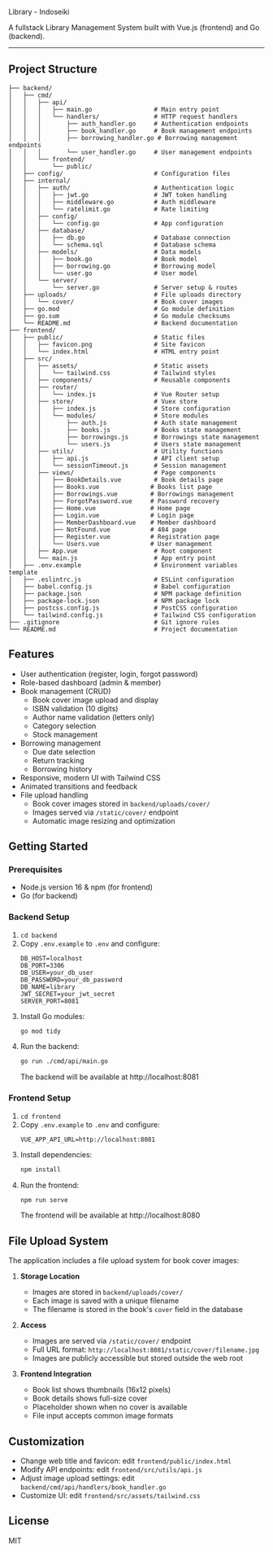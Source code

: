 Library - Indoseiki

A fullstack Library Management System built with Vue.js (frontend) and Go (backend).

---

## Project Structure

```
├── backend/
│   ├── cmd/
│   │   ├── api/
│   │   │   ├── main.go                 # Main entry point
│   │   │   └── handlers/               # HTTP request handlers
│   │   │       ├── auth_handler.go     # Authentication endpoints
│   │   │       ├── book_handler.go     # Book management endpoints
│   │   │       ├── borrowing_handler.go # Borrowing management endpoints
│   │   │       └── user_handler.go     # User management endpoints
│   │   └── frontend/
│   │       └── public/
│   ├── config/                         # Configuration files
│   ├── internal/
│   │   ├── auth/                       # Authentication logic
│   │   │   ├── jwt.go                  # JWT token handling
│   │   │   ├── middleware.go           # Auth middleware
│   │   │   └── ratelimit.go            # Rate limiting
│   │   ├── config/
│   │   │   └── config.go               # App configuration
│   │   ├── database/
│   │   │   ├── db.go                   # Database connection
│   │   │   └── schema.sql              # Database schema
│   │   ├── models/                     # Data models
│   │   │   ├── book.go                 # Book model
│   │   │   ├── borrowing.go            # Borrowing model
│   │   │   └── user.go                 # User model
│   │   └── server/
│   │       └── server.go               # Server setup & routes
│   ├── uploads/                        # File uploads directory
│   │   └── cover/                      # Book cover images
│   ├── go.mod                          # Go module definition
│   ├── go.sum                          # Go module checksums
│   └── README.md                       # Backend documentation
├── frontend/
│   ├── public/                         # Static files
│   │   ├── favicon.png                 # Site favicon
│   │   └── index.html                  # HTML entry point
│   ├── src/
│   │   ├── assets/                     # Static assets
│   │   │   └── tailwind.css            # Tailwind styles
│   │   ├── components/                 # Reusable components
│   │   ├── router/
│   │   │   └── index.js                # Vue Router setup
│   │   ├── store/                      # Vuex store
│   │   │   ├── index.js                # Store configuration
│   │   │   └── modules/                # Store modules
│   │   │       ├── auth.js             # Auth state management
│   │   │       ├── books.js            # Books state management
│   │   │       ├── borrowings.js       # Borrowings state management
│   │   │       └── users.js            # Users state management
│   │   ├── utils/                      # Utility functions
│   │   │   ├── api.js                  # API client setup
│   │   │   └── sessionTimeout.js       # Session management
│   │   ├── views/                      # Page components
│   │   │   ├── BookDetails.vue         # Book details page
│   │   │   ├── Books.vue              # Books list page
│   │   │   ├── Borrowings.vue         # Borrowings management
│   │   │   ├── ForgotPassword.vue     # Password recovery
│   │   │   ├── Home.vue               # Home page
│   │   │   ├── Login.vue              # Login page
│   │   │   ├── MemberDashboard.vue    # Member dashboard
│   │   │   ├── NotFound.vue           # 404 page
│   │   │   ├── Register.vue           # Registration page
│   │   │   └── Users.vue              # User management
│   │   ├── App.vue                     # Root component
│   │   └── main.js                     # App entry point
│   ├── .env.example                    # Environment variables template
│   ├── .eslintrc.js                    # ESLint configuration
│   ├── babel.config.js                 # Babel configuration
│   ├── package.json                    # NPM package definition
│   ├── package-lock.json               # NPM package lock
│   ├── postcss.config.js               # PostCSS configuration
│   └── tailwind.config.js              # Tailwind CSS configuration
├── .gitignore                          # Git ignore rules
└── README.md                           # Project documentation
```

## Features

- User authentication (register, login, forgot password)
- Role-based dashboard (admin & member)
- Book management (CRUD)
  - Book cover image upload and display
  - ISBN validation (10 digits)
  - Author name validation (letters only)
  - Category selection
  - Stock management
- Borrowing management
  - Due date selection
  - Return tracking
  - Borrowing history
- Responsive, modern UI with Tailwind CSS
- Animated transitions and feedback
- File upload handling
  - Book cover images stored in `backend/uploads/cover/`
  - Images served via `/static/cover/` endpoint
  - Automatic image resizing and optimization

## Getting Started

### Prerequisites
- Node.js version 16 & npm (for frontend)
- Go (for backend)

### Backend Setup
1. `cd backend`
2. Copy `.env.example` to `.env` and configure:
   ```
   DB_HOST=localhost
   DB_PORT=3306
   DB_USER=your_db_user
   DB_PASSWORD=your_db_password
   DB_NAME=library
   JWT_SECRET=your_jwt_secret
   SERVER_PORT=8081
   ```
3. Install Go modules:
   ```sh
   go mod tidy
   ```
4. Run the backend:
   ```sh
   go run ./cmd/api/main.go
   ```
   The backend will be available at http://localhost:8081

### Frontend Setup
1. `cd frontend`
2. Copy `.env.example` to `.env` and configure:
   ```
   VUE_APP_API_URL=http://localhost:8081
   ```
3. Install dependencies:
   ```sh
   npm install
   ```
4. Run the frontend:
   ```sh
   npm run serve
   ```
   The frontend will be available at http://localhost:8080

## File Upload System

The application includes a file upload system for book cover images:

1. **Storage Location**
   - Images are stored in `backend/uploads/cover/`
   - Each image is saved with a unique filename
   - The filename is stored in the book's `cover` field in the database

2. **Access**
   - Images are served via `/static/cover/` endpoint
   - Full URL format: `http://localhost:8081/static/cover/filename.jpg`
   - Images are publicly accessible but stored outside the web root

3. **Frontend Integration**
   - Book list shows thumbnails (16x12 pixels)
   - Book details shows full-size cover
   - Placeholder shown when no cover is available
   - File input accepts common image formats

## Customization

- Change web title and favicon: edit `frontend/public/index.html`
- Modify API endpoints: edit `frontend/src/utils/api.js`
- Adjust image upload settings: edit `backend/cmd/api/handlers/book_handler.go`
- Customize UI: edit `frontend/src/assets/tailwind.css`

## License

MIT 